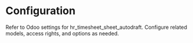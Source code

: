 # Configuration

Refer to Odoo settings for hr_timesheet_sheet_autodraft. Configure related models, access rights, and options as needed.
